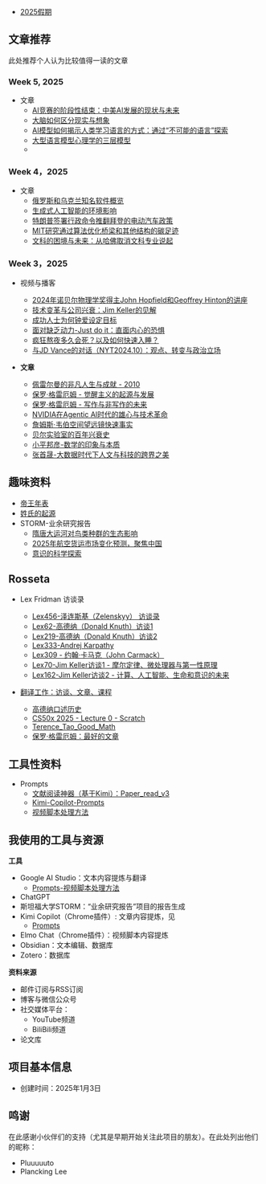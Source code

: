
- [2025假期](2025/2025假期.md)

## 文章推荐

此处推荐个人认为比较值得一读的文章

### Week 5, 2025

- 文章
	- [AI竞赛的阶段性结束：中美AI发展的现状与未来](2025/25-Week5/AI竞赛的阶段性结束：中美AI发展的现状与未来.md)
	- [大脑如何区分现实与想象](2025/25-Week5/大脑如何区分现实与想象.md)
	- [AI模型如何揭示人类学习语言的方式：通过“不可能的语言”探索](2025/25-Week5/AI模型如何揭示人类学习语言的方式：通过“不可能的语言”探索.md)
	- [大型语言模型心理学的三层模型](2025/25-Week5/大型语言模型心理学的三层模型.md)
	- 

### Week 4，2025

- 文章
	- [俄罗斯和乌克兰知名软件概览](2025/25-Week4/俄罗斯和乌克兰知名软件概览.md)
	- [生成式人工智能的环境影响](2025/25-Week4/生成式人工智能的环境影响.md)
	- [特朗普签署行政命令推翻拜登的电动汽车政策](2025/25-Week4/特朗普签署行政命令推翻拜登的电动汽车政策.md)
	- [MIT研究通过算法优化桥梁和其他结构的碳足迹](2025/25-Week4/MIT研究通过算法优化桥梁和其他结构的碳足迹.md)
	- [文科的困境与未来：从哈佛取消文科专业说起](2025/25-Week4/文科的困境与未来：从哈佛取消文科专业说起.md)

### Week 3，2025
- 视频与播客
	- [2024年诺贝尔物理学奖得主John Hopfield和Geoffrey Hinton的讲座](2025/25-Week3/2024年诺贝尔物理学奖得主John%20Hopfield和Geoffrey%20Hinton的讲座.md)
	- [技术变革与公司兴衰：Jim Keller的见解](2025/25-Week3/技术变革与公司兴衰：Jim%20Keller的见解.md)
	- [成功人士为何钟爱设定目标](2025/25-Week3/成功人士为何钟爱设定目标.md)
	- [面对缺乏动力-Just do it：直面内心的恐惧](2025/25-Week3/面对缺乏动力-Just%20do%20it：直面内心的恐惧.md)
	- [疯狂熬夜多久会死？以及如何快速入睡？](2025/25-Week3/疯狂熬夜多久会死？以及如何快速入睡？.md)
	- [与JD Vance的对话（NYT2024.10）：观点、转变与政治立场](2025/25-Week3/与JD%20Vance的对话（NYT2024.10）：观点、转变与政治立场.md)

- **文章**
	- [佩雷尔曼的非凡人生与成就 - 2010](2025/25-Week3/佩雷尔曼的非凡人生与成就%20-%202010.md)
	- [保罗·格雷厄姆 - 觉醒主义的起源与发展](2025/25-Week3/保罗·格雷厄姆%20-%20觉醒主义的起源与发展.md)
	- [保罗·格雷厄姆 - 写作与非写作的未来](2025/25-Week3/保罗·格雷厄姆%20-%20写作与非写作的未来.md)
	- [NVIDIA在Agentic AI时代的雄心与技术革命](2025/25-Week3/NVIDIA在Agentic%20AI时代的雄心与技术革命.md)
	- [詹姆斯·韦伯空间望远镜快速事实](2025/25-Week3/詹姆斯·韦伯空间望远镜快速事实.md)
	- [贝尔实验室的百年兴衰史](2025/25-Week3/贝尔实验室的百年兴衰史.md)
	- [小平邦彦-数学的印象与本质](2025/25-Week3/小平邦彦-数学的印象与本质.md)
	- [张首晟-大数据时代下人文与科技的跨界之美](2025/25-Week3/张首晟-大数据时代下人文与科技的跨界之美.md)



## 趣味资料

- [帝王年表](WhatsMore/帝王年表/帝王年表.md)
- [姓氏的起源](WhatsMore/姓氏的起源.md)
- STORM-业余研究报告
	- [隋唐大运河对鸟类种群的生态影响](STORM-业余研究报告/隋唐大运河对鸟类种群的生态影响/隋唐大运河对鸟类种群的生态影响.md)
	- [2025年航空货运市场变化预测，聚焦中国](STORM-业余研究报告/2025年航空货运市场变化预测/2025年航空货运市场变化预测，聚焦中国.md)
	- [意识的科学探索](STORM-业余研究报告/意识的科学研究/意识的科学探索.md)

## Rosseta


 - Lex Fridman 访谈录
	 - [Lex456-泽连斯基（Zelenskyy） 访谈录](Rosseta/LexFridman/Lex456-泽连斯基（Zelenskyy）%20访谈录.md)
	- [Lex62-高德纳（Donald Knuth）访谈1](Rosseta/LexFridman/Lex62-高德纳（Donald%20Knuth）访谈1.md)
	- [Lex219-高德纳（Donald Knuth）访谈2](Rosseta/LexFridman/Lex219-高德纳（Donald%20Knuth）访谈2.md)
	- [Lex333-Andrej Karpathy](Rosseta/LexFridman/Lex333-Andrej%20Karpathy.md)
	- [Lex309 - 约翰·卡马克（John Carmack）](Rosseta/LexFridman/Lex309%20-%20约翰·卡马克（John%20Carmack）.md)
	- [Lex70-Jim Keller访谈1 - 摩尔定律、微处理器与第一性原理](Rosseta/LexFridman/Lex70-Jim%20Keller访谈1%20-%20摩尔定律、微处理器与第一性原理.md)
	- [Lex162-Jim Keller访谈2 - 计算、人工智能、生命和意识的未来](Rosseta/LexFridman/Lex162-Jim%20Keller访谈2%20-%20计算、人工智能、生命和意识的未来.md)

- [翻译工作：访谈、文章、课程](./Rosseta/readme.md)
	- [高德纳口述历史](Rosseta/Align2Thinkers/Knuth/高德纳口述历史.md)
	- [CS50x 2025 - Lecture 0 - Scratch](Rosseta/CS50/CS50x%202025%20-%20Lecture%200%20-%20Scratch.md)
	- [Terence_Tao_Good_Math](Rosseta/Align2Thinkers/TerenceTao/Terence_Tao_Good_Math.md)
	- [保罗·格雷厄姆：最好的文章](Rosseta/Align2Thinkers/PaulGraham/最好的文章.md)

## 工具性资料

- Prompts
	- [文献阅读神器（基于Kimi）：Paper_read_v3](WorkFlow/Prompts-Academic/Paper_read_v3.md)
	- [Kimi-Copilot-Prompts](WorkFlow/DailyUse/Kimi-Copilot-Prompts.md)
	- [视频脚本处理方法](WorkFlow/DailyUse/视频脚本处理方法.md)

## 我使用的工具与资源

**工具**
 - Google AI Studio：文本内容提炼与翻译
	 - [Prompts-视频脚本处理方法](WorkFlow/DailyUse/视频脚本处理方法.md)
 - ChatGPT
 - 斯坦福大学STORM：“业余研究报告”项目的报告生成
 - Kimi Copilot（Chrome插件）: 文章内容提炼，见
	 - [Prompts](WorkFlow/DailyUse/Kimi-Copilot-Prompts.md)
 - Elmo Chat（Chrome插件）：视频脚本内容提炼
 - Obsidian：文本编辑、数据库
 - Zotero：数据库

**资料来源**

- 邮件订阅与RSS订阅
- 博客与微信公众号
- 社交媒体平台：
	- YouTube频道
	- BiliBili频道
- 论文库

## 项目基本信息

- 创建时间：2025年1月3日


## 鸣谢

在此感谢小伙伴们的支持（尤其是早期开始关注此项目的朋友）。在此处列出他们的昵称：
- Pluuuuuto
- Plancking Lee
